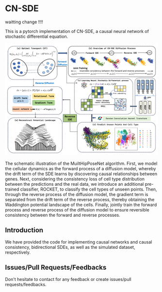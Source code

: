 # CN-SDE

waitting change !!!!

This is a pytorch implementation of CN-SDE, a causal neural network of stochastic differential equation.

![](https://github.com/Starsm7/CN-SDE/blob/main/visual/imgs/CN-SDE.png)

The schematic illustration of the MuiltHipPoseNet algorithm. First, we model the cellular dynamics as the forward process of a diffusion model, whereby the drift term of the SDE learns by discovering causal relationships between genes. Next, considering the consistency loss of cell type distribution between the predictions and the real data, we introduce an additional pre-trained classifier, ROCKET, to classify the cell types of unseen points. Then, through the reverse process of the diffusion model, the gradient term is separated from the drift term of the reverse process, thereby obtaining the Waddington potential landscape of the cells. Finally, jointly train the forward process and reverse process of the diffusion model to ensure reversible consistency between the forward and reverse processes.

## Introduction

We have provided the code for implementing causal networks and causal consistency, bidirectional SDEs, as well as the simulated dataset, respectively.

## Issues/Pull Requests/Feedbacks

Don't hesitate to contact for any feedback or create issues/pull requests/feedbacks.
